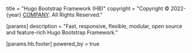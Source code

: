 title = "Hugo Bootstrap Framework (HB)"
copyright = "Copyright © 2022-{year} [COMPANY](https://example.com). All Rights Reserved."

[params]
description = "Fast, responsive, flexible, modular, open source and feature-rich Hugo Bootstrap Framework."

[params.hb.footer]
powered_by = true
